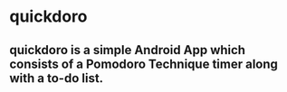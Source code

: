 # quickdoro

## quickdoro is a simple Android App which consists of a Pomodoro Technique timer along with a to-do list.
